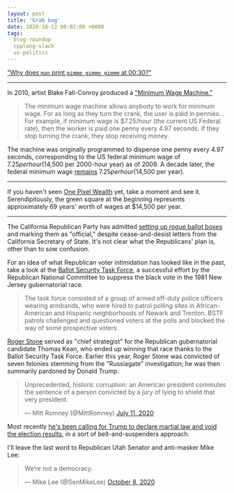 ```yaml
---
layout: post
title: 'Grab bag'
date: 2020-10-12 00:02:00 +0000
tags:
  blog-roundup
  cpplang-slack
  us-politics
---
```


["Why does `man` print `gimme gimme gimme` at 00:30?"](https://unix.stackexchange.com/questions/405783/why-does-man-print-gimme-gimme-gimme-at-0030)

----

In 2010, artist Blake Fall-Conroy produced a ["Minimum Wage Machine."](https://www.blakefallconroy.com/minimum-wage-machine.html)

> The minimum wage machine allows anybody to work for minimum wage. For as long as they turn the crank,
> the user is paid in pennies... For example, if minimum wage is $7.25/hour (the current US Federal rate),
> then the worker is paid one penny every 4.97 seconds. If they stop turning the crank, they stop
> receiving money.

The machine was originally programmed to dispense one penny every 4.97 seconds, corresponding to the
US federal minimum wage of $7.25 per hour ($14,500 per 2000-hour year) as of 2009.
A decade later, the federal minimum wage [remains](https://www.dol.gov/agencies/whd/minimum-wage/history)
$7.25 per hour ($14,500 per year).

----

If you haven't seen [One Pixel Wealth](https://mkorostoff.github.io/1-pixel-wealth/) yet,
take a moment and see it. Serendipitously, the green square at the beginning represents
approximately 69 years' worth of wages at $14,500 per year.

----

The California Republican Party has admitted
[setting up rogue ballot boxes](https://www.npr.org/2020/10/12/923119170/california-officials-tell-state-gop-to-stop-distributing-ballot-drop-boxes)
and marking them as "official," despite cease-and-desist letters from the California Secretary of State.
It's not clear what the Republicans' plan is, other than to sow confusion.

For an idea of what Republican voter intimidation has looked like in the past, take a look at
the [Ballot Security Task Force](https://en.wikipedia.org/wiki/Ballot_Security_Task_Force),
a successful effort by the Republican National Committee to suppress the black vote in the
1981 New Jersey gubernatorial race.

> The task force consisted of a group of armed off-duty police officers wearing armbands,
> who were hired to patrol polling sites in African-American and Hispanic neighborhoods of Newark and Trenton.
> BSTF patrols challenged and questioned voters at the polls and blocked the way of some prospective voters.

[Roger Stone](https://en.wikipedia.org/wiki/Roger_Stone) served as "chief strategist"
for the Republican gubernatorial candidate Thomas Kean, who ended up winning that race
thanks to the Ballot Security Task Force.
Earlier this year, Roger Stone was convicted of seven felonies stemming from the "Russiagate"
investigation; he was then summarily pardoned by Donald Trump.

<blockquote class="twitter-tweet"><p lang="en" dir="ltr">Unprecedented, historic corruption:
an American president commutes the sentence of a person convicted by a jury of lying to shield
that very president.</p>&mdash; Mitt Romney (@MittRomney)
<a href="https://twitter.com/MittRomney/status/1281937795616067586">July 11, 2020</a>
</blockquote> <script async src="https://platform.twitter.com/widgets.js" charset="utf-8"></script>

Most recently [he's been calling for Trump to declare martial law and
void the election results](https://www.huffpost.com/entry/roger-stone-martial-law-donald-trump-election_n_5f5d3e28c5b62874bc1dd6d2),
in a sort of belt-and-suspenders approach.

I'll leave the last word to Republican Utah Senator and anti-masker Mike Lee:

<blockquote class="twitter-tweet"><p lang="en" dir="ltr">We’re not a democracy.</p>&mdash; Mike Lee (@SenMikeLee)
<a href="https://twitter.com/SenMikeLee/status/1314016169993670656">October 8, 2020</a>
</blockquote> <script async src="https://platform.twitter.com/widgets.js" charset="utf-8"></script>
